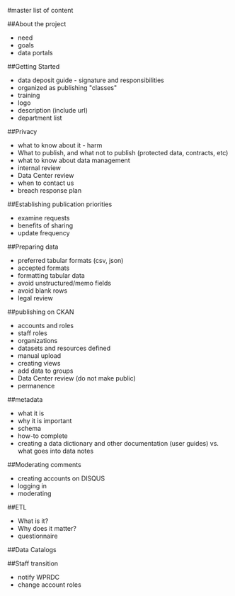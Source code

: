#master list of content

##About the project
- need
- goals
- data portals

##Getting Started
- data deposit guide - signature and responsibilities
- organized as publishing "classes"
- training
- logo
- description (include url)
- department list

##Privacy
- what to know about it - harm
- What to publish, and what not to publish (protected data, contracts, etc)
- what to know about data management
- internal review
- Data Center review
- when to contact us
- breach response plan

##Establishing publication priorities
- examine requests
- benefits of sharing
- update frequency


##Preparing data
- preferred tabular formats (csv, json)
- accepted formats
- formatting tabular data
- avoid unstructured/memo fields
- avoid blank rows
- legal review

##publishing on CKAN
- accounts and roles
- staff roles
- organizations
- datasets and resources defined
- manual upload
- creating views
- add data to groups
- Data Center review (do not make public)
- permanence

##metadata
- what it is
- why it is important
- schema
- how-to complete
- creating a data dictionary and other documentation (user guides) vs. what goes into data notes

##Moderating comments
- creating accounts on DISQUS
- logging in
- moderating

##ETL
- What is it?
- Why does it matter?
- questionnaire

##Data Catalogs

##Staff transition
- notify WPRDC
- change account roles

